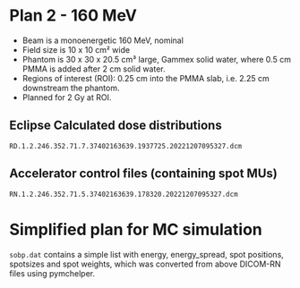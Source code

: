 # Plan 2 - 160 MeV
- Beam is a monoenergetic 160 MeV, nominal
- Field size is 10 x 10 cm² wide
- Phantom is 30 x 30 x 20.5 cm³ large, Gammex solid water, where 0.5 cm PMMA is added after 2 cm solid water.
- Regions of interest (ROI): 0.25 cm into the PMMA slab, i.e. 2.25 cm downstream the phantom.
- Planned for 2 Gy at ROI.

## Eclipse Calculated dose distributions
```
RD.1.2.246.352.71.7.37402163639.1937725.20221207095327.dcm
```
## Accelerator control files (containing spot MUs)
```
RN.1.2.246.352.71.5.37402163639.178320.20221207095327.dcm
```

# Simplified plan for MC simulation
`sobp.dat` contains a simple list with energy, energy_spread, spot positions, spotsizes and spot weights, which was
converted from above DICOM-RN files using pymchelper.
